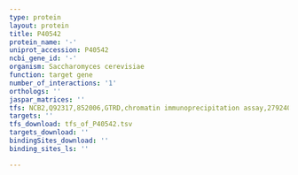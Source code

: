 ```yaml
---
type: protein
layout: protein
title: P40542
protein_name: '-'
uniprot_accession: P40542
ncbi_gene_id: '-'
organism: Saccharomyces cerevisiae
function: target gene
number_of_interactions: '1'
orthologs: ''
jaspar_matrices: ''
tfs: NCB2,Q92317,852006,GTRD,chromatin immunoprecipitation assay,27924024%5Buid%5D,No
targets: ''
tfs_download: tfs_of_P40542.tsv
targets_download: ''
bindingSites_download: ''
binding_sites_ls: ''

---
```

